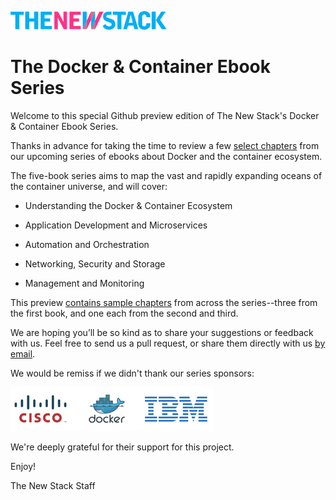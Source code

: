 [<img src="resource/tnslogo.png">](http://thenewstack.io)

# The Docker & Container Ebook Series

Welcome to this special Github preview edition of The New Stack's Docker & Container Ebook Series. 

Thanks in advance for taking the time to review a few [select chapters](CONTENTS.md) from our upcoming series of ebooks about Docker and the container ecosystem. 

The five-book series aims to map the vast and rapidly expanding oceans of the container universe, and will cover:

* Understanding the Docker & Container Ecosystem

* Application Development and Microservices

* Automation and Orchestration

* Networking, Security and Storage

* Management and Monitoring

This preview [contains sample chapters](CONTENTS.md) from across the series--three from the first book, and one each from the second and third. 

We are hoping you’ll be so kind as to share your suggestions or feedback with us. Feel free to send us a pull request, or share them directly with us [by email](mailto:%20ebooks@thenewstack.io).

We would be remiss if we didn't thank our series sponsors: 

![Sponsor Logos](resource/sponsorlogos2.png)

We're deeply grateful for their support for this project.

Enjoy!

The New Stack Staff


